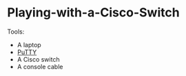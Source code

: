 # Playing-with-a-Cisco-Switch
Tools:
- A laptop
- [PuTTY](https://www.putty.org/)
- A Cisco switch
- A console cable 

